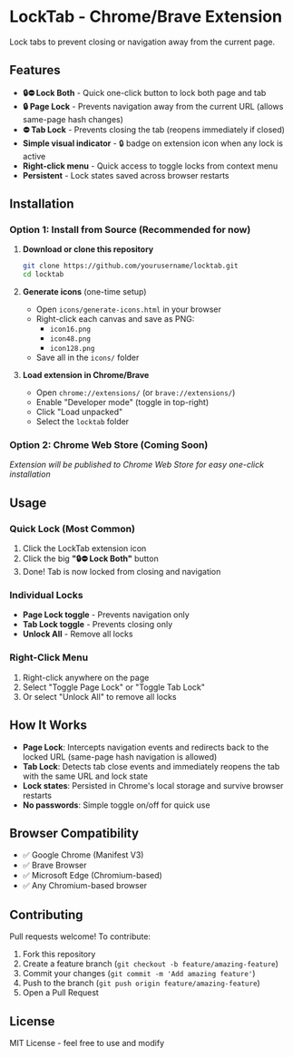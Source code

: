 # LockTab - Chrome/Brave Extension

Lock tabs to prevent closing or navigation away from the current page.

## Features

- **🔒⛔ Lock Both** - Quick one-click button to lock both page and tab
- **🔒 Page Lock** - Prevents navigation away from the current URL (allows same-page hash changes)
- **⛔ Tab Lock** - Prevents closing the tab (reopens immediately if closed)
- **Simple visual indicator** - 🔒 badge on extension icon when any lock is active
- **Right-click menu** - Quick access to toggle locks from context menu
- **Persistent** - Lock states saved across browser restarts

## Installation

### Option 1: Install from Source (Recommended for now)

1. **Download or clone this repository**
   ```bash
   git clone https://github.com/yourusername/locktab.git
   cd locktab
   ```

2. **Generate icons** (one-time setup)
   - Open `icons/generate-icons.html` in your browser
   - Right-click each canvas and save as PNG:
     - `icon16.png`
     - `icon48.png`
     - `icon128.png`
   - Save all in the `icons/` folder

3. **Load extension in Chrome/Brave**
   - Open `chrome://extensions/` (or `brave://extensions/`)
   - Enable "Developer mode" (toggle in top-right)
   - Click "Load unpacked"
   - Select the `locktab` folder

### Option 2: Chrome Web Store (Coming Soon)
*Extension will be published to Chrome Web Store for easy one-click installation*

## Usage

### Quick Lock (Most Common)
1. Click the LockTab extension icon
2. Click the big **"🔒⛔ Lock Both"** button
3. Done! Tab is now locked from closing and navigation

### Individual Locks
- **Page Lock toggle** - Prevents navigation only
- **Tab Lock toggle** - Prevents closing only
- **Unlock All** - Remove all locks

### Right-Click Menu
1. Right-click anywhere on the page
2. Select "Toggle Page Lock" or "Toggle Tab Lock"
3. Or select "Unlock All" to remove all locks

## How It Works

- **Page Lock**: Intercepts navigation events and redirects back to the locked URL (same-page hash navigation is allowed)
- **Tab Lock**: Detects tab close events and immediately reopens the tab with the same URL and lock state
- **Lock states**: Persisted in Chrome's local storage and survive browser restarts
- **No passwords**: Simple toggle on/off for quick use

## Browser Compatibility

- ✅ Google Chrome (Manifest V3)
- ✅ Brave Browser
- ✅ Microsoft Edge (Chromium-based)
- ✅ Any Chromium-based browser

## Contributing

Pull requests welcome! To contribute:

1. Fork this repository
2. Create a feature branch (`git checkout -b feature/amazing-feature`)
3. Commit your changes (`git commit -m 'Add amazing feature'`)
4. Push to the branch (`git push origin feature/amazing-feature`)
5. Open a Pull Request

## License

MIT License - feel free to use and modify

